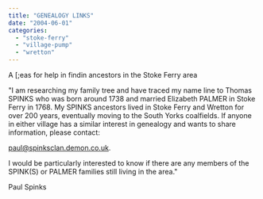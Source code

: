 ```yaml
---
title: "GENEALOGY LINKS"
date: "2004-06-01"
categories: 
  - "stoke-ferry"
  - "village-pump"
  - "wretton"
---
```


A \[;eas for help in findin ancestors in the Stoke Ferry area

"I am researching my family tree and have traced my name line to Thomas SPINKS who was born around 1738 and married Elizabeth PALMER in Stoke Ferry in 1768. My SPINKS ancestors lived in Stoke Ferry and Wretton for over 200 years, eventually moving to the South Yorks coalfields. If anyone in either village has a similar interest in genealogy and wants to share information, please contact:

paul@spinksclan.demon.co.uk.

I would be particularly interested to know if there are any members of the SPINK(S) or PALMER families still living in the area."

Paul Spinks
